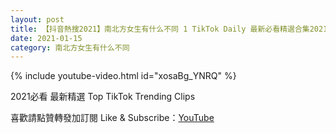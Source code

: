 ```yaml
---
layout: post
title: 【抖音熱搜2021】南北方女生有什么不同 1 TikTok Daily 最新必看精選合集2021 01 15
date: 2021-01-15
category: 南北方女生有什么不同
---
```


{% include youtube-video.html id="xosaBg_YNRQ" %}

2021必看 最新精選 Top TikTok Trending Clips

喜歡請點贊轉發加訂閱 Like & Subscribe：[YouTube](https://www.youtube.com/channel/UCAoR7VcanIPd04uEq_GIylA/videos)

